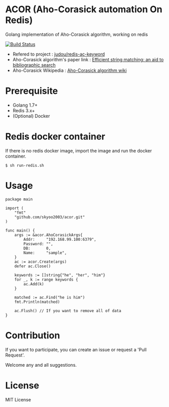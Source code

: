 # ACOR (Aho-Corasick automation On Redis)
Golang implementation of Aho-Corasick algorithm, working on redis

[![Build Status](https://travis-ci.org/skyoo2003/acor.svg?branch=master)](https://travis-ci.org/skyoo2003/acor)

* Refered to project : [judou/redis-ac-keyword](https://github.com/judou/redis-ac-keywords)
* Aho-Corasick algorithm's paper link : [Efficient string matching: an aid to bibliographic search](http://dl.acm.org/citation.cfm?id=360855)
* Aho-Corasick Wikipedia : [Aho-Corasick algorithm wiki](https://en.wikipedia.org/wiki/Aho%E2%80%93Corasick_algorithm)

# Prerequisite

* Golang 1.7+
* Redis 3.x+
* (Optional) Docker

# Redis docker container

If there is no redis docker image, import the image and run the docker container.

```
$ sh run-redis.sh
```

# Usage

```
package main

import (
	"fmt"
	"github.com/skyoo2003/acor.git"
)

func main() {
	args := &acor.AhoCorasickArgs{
		Addr:     "192.168.99.100:6379",
		Password: "",
		DB:       0,
		Name:     "sample",
	}
	ac := acor.Create(args)
	defer ac.Close()

	keywords := []string{"he", "her", "him"}
	for _, k := range keywords {
		ac.Add(k)
	}

	matched := ac.Find("he is him")
	fmt.Println(matched)

    ac.Flush() // If you want to remove all of data 
}
```

# Contribution

If you want to participate, you can create an issue or request a 'Pull Request'.

Welcome any and all suggestions.

# License

MIT License
